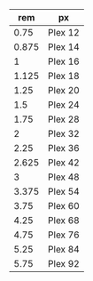 | rem   | px      |
| ----- | ------- |
| 0.75  | Plex 12 |
| 0.875 | Plex 14 |
| 1     | Plex 16 |
| 1.125 | Plex 18 |
| 1.25  | Plex 20 |
| 1.5   | Plex 24 |
| 1.75  | Plex 28 |
| 2     | Plex 32 |
| 2.25  | Plex 36 |
| 2.625 | Plex 42 |
| 3     | Plex 48 |
| 3.375 | Plex 54 |
| 3.75  | Plex 60 |
| 4.25  | Plex 68 |
| 4.75  | Plex 76 |
| 5.25  | Plex 84 |
| 5.75  | Plex 92 |
